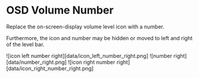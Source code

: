 # OSD Volume Number

Replace the on-screen-display volume level icon with a number.

Furthermore, the icon and number may be hidden or moved to left and right of the level bar.

![icon left number right][data/icon_left_number_right.png]
![number right][data/number_right.png]
![icon right number right][data/icon_right_number_right.png]
